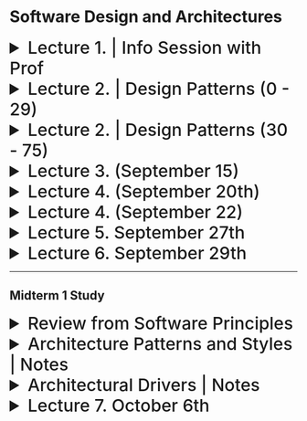 # Software Design and Architectures

<details>
  <summary style="font-size: 30px; font-weight: 500; cursor: pointer;">Lecture 1. | Info Session with Prof</summary>

Dr. Ramiro Liscano | SIRC 3360

*3rd & 4th year Software Engineer Prof (IoT Prof)*

Teaching Methods:

**Fridays:** Finish Lecture, Do an Exercise that will done in Tutorial

---

3 Assignments, (2 Before Midterm, 1 After)

**Project:** Learning an Agile Project

*NO PROGRAMMING, IT'S ABOUT DESIGN !!!*

---

Actual System Design

We'll talk about Design Patterns that are successful in the Industry

---

Design is Iteration, the *IPhone 14* is good for a reason...


Architecture is based on "Qualitative Analysis"

Run Redundancy "Parallelized Systems, so incase 1 goes down, you scale"


**Design Purpose:**

**Quality Attributes:**

**Primary Functionality:**

**Architectural Concerns:**

**Constraints:**

*Examples:* Operation Systems, Memory Constraints

---

**HINT:** Looks for consistency, Easy to start with Sequence Diagrams.


**General Form API** : Calls them "Interface"


### Architecture Matters

Software Architecture Example
**3D-Slit-Scanner_ESP32 I chose**

</details>

<details>
  <summary style="font-size: 30px; font-weight: 500; cursor: pointer;">Lecture 2. | Design Patterns (0 - 29)</summary>

### Design Patterns Overview

**Designing Software is Difficult** , especially when it comes to designing re-usable software, that's very hard.

Difficult tasks:
- Find pertinent objects.
- Factor them into classes or higher-level abstractions at the right granularity. *(Too much Abstraction is restrictive, too little is overwelhming)*
- Define class interfaces and inheritance hierarchies. *(Base Class, is Inherited by More Specific Class)*
- Establish key relationships among them

- Designing software is challenging, especially when aiming for reusability.
- Key tasks in software design include identifying relevant objects, organizing them into classes or abstractions, defining class interfaces, and establishing relationships.

### Value of Design Experience

- Design patterns help capture and reuse successful design experiences.
- They allow designers to apply proven solutions to design problems.
- Analogous to novelists and playwrights using storytelling patterns, software designers use design patterns to streamline their work.

### Recording Design Patterns

- Software design books and catalogs document design experience as design patterns.
- Design patterns systematically name, explain, and evaluate recurring design concepts.
- The goal is to make design experience usable for others.

### Why Use Design Patterns?

- Design patterns make it easier to reuse successful designs and architectures.
- Expressing proven techniques as patterns makes them accessible to new system developers.
- Design patterns enhance documentation and system maintenance.

#### Describing Design Patterns

- Graphical notations alone are insufficient for capturing design patterns.
- Design patterns must include decisions, alternatives, and concrete examples.
- A template for describing design patterns is used, as seen in *"Design Patterns, Elements of Reusable Object-Oriented Software" (commonly known as the "Gang of Four").*

### Template for Describing Design Patterns

- **Pattern Name and Classification:**
  - Name conveys the essence of the pattern.
- **Intent:**
  - A brief statement explaining the pattern's purpose.
- **Also Known As:**
  - Any other well-known names for the pattern.
- **Motivation (Forces):**
  - A scenario illustrating a design problem and how the pattern solves it.
- **Applicability:**
  - Situations where the pattern can be applied and examples of poor designs it can address.
- **Structure:**
  - A graphical representation of classes in the pattern using UML notation.
- **Participants:**
  - Classes/objects in the pattern and their responsibilities.
- **Collaborations:**
  - How participants collaborate to fulfill their responsibilities.
- **Consequences:**
  - How the pattern supports objectives and trade-offs/results of using it.
- **Implementation:**
  - Pitfalls, hints, or techniques for implementing the pattern, including language-specific issues.
- **Sample Code:**
  - Code fragments illustrating pattern implementation.
- **Known Uses:**
  - Examples of the pattern in real systems.
- **Related Patterns:**
  - Other design patterns closely related to this one and important differences.

</details>

<details>
  <summary style="font-size: 30px; font-weight: 500; cursor: pointer;">Lecture 2. | Design Patterns (30 - 75)</summary>

# The Behavioural Patterns
- This is a family of patterns:
    - The OBSERVER pattern
    - The COMMAND pattern
    - The MEDIATOR pattern
    - The ITERATOR pattern
 
### The Observer

*Observing changes in state, from a Subject*
*Very common is event systems, where events change and so the Observers are notified*

- Generally used for **ONE** to **MANY** relationships between Objects. *(One Store, to many Customers for E.X)*
- The **ONE** 's **MANY** dependent Objects are Notified Automatically Upon changes to **ONE**.

- Sometimes the update includes state, so the Observer doesn't need to be notified, to then ask for state.
- 


![sd_obs](../static/sd_observer.png)

Observer Pattern uses three actor classes:

- Subject *(Object having methods to attach & detach observers, to and from Client Object)*
    - Holds list of Observers
    - Is Independent of how the objects are updated
    - Defines **attach(o)** , **detach(o)** , **notify(o)** Interface for Observers.
    - Dependency of Subjects to Observers *| Interface for Observer isn't cohesive, some Observers might have different notification methods, if it doesn't have to obide by the Interface*

- Observer *(The Customer, the MANY)*
    - Defines **update()** to be used by Subject

- Client *(The Store, the ONE)*

---

# The Broker Patterns
- This is a family of patterns:
    - The FACADE pattern
    - The DELEGATION pattern
    - The ADAPTER/WRAPPER pattern
    - The PROXY pattern

*ALL BROKER PATTERNS* have instances of **Broker** Class
- Broke class mediates the interaction between **Client** and **Supplier** class instances.

- **Client** can access the **Broker**, and the **Broker** can access the **Supplier** *(broker the middle man)*
    - These access associations are required to realize the behavior characteristic of broker patterns

- Communication Steps:
    -  Client requests a Supplier service from the Broker
    - Broker then interacts with the Supplier to obtain the service from the Supplier on behalf of the Client.

#### Broker Design Pattern Advantages

1. **Simplify the Supplier**
   - **Advantage:** A broker simplifies the client's interaction with a supplier by augmenting or enhancing its services without complicating its interface or design.
   - **Example:** Imagine a weather information service (supplier) that provides data in various formats. A broker can simplify the client's experience by offering a unified interface to access weather data in different formats without the client needing to handle the complexity.
<br></br>

2. **Decompose the Supplier**
   - **Advantage:** The broker allows you to decompose a complex supplier into manageable parts while presenting a consistent interface to the client.
   - **Example:** Consider a complex e-commerce platform (supplier) that handles orders, payments, and shipping. The broker can decompose these functions into separate components and provide a unified interface to the client. This way, each component can focus on its specific task, making the system more modular.
<br></br>

3. **Facilitate Client/Supplier Interaction**
   - **Advantage:** A broker streamlines interactions between the client and supplier, handling details to make it easier for the client to obtain required services.
   - **Example:** In a messaging application, the broker can handle low-level network communication, ensuring reliable message delivery. The client can simply send messages without worrying about the intricacies of establishing connections and dealing with network failures.

#### Facade Design Pattern

The Facade pattern is a type of broker pattern that simplifies the interaction between a client and a complex sub-system of suppliers. It provides a straightforward interface to the sub-system, making it easier for clients to access essential services without dealing with the sub-system's complexity.

**Advantages of Facade Pattern:**

1. **Simpler Interface to the Sub-system**
   - **Advantage:** Facade simplifies interactions by providing a clean and easy-to-use interface to a complex sub-system.
   - **Example:** Imagine a multimedia player application that includes audio and video playback, playlist management, and visual effects. The Facade can offer a single "play" method that handles all the intricacies of starting playback, selecting media, and managing visual effects. *Clients only need to call this simple "play" method.*

2. **Handling Complex Sub-systems**
   - **Advantage:** Sub-systems often comprise numerous classes with complex interfaces and relationships. Facade encapsulates this complexity, shielding clients from the inner workings.
   - **Example:** In a banking system, the Facade can manage various sub-systems like customer accounts, transactions, and loan approvals. Clients interact with the Facade to perform tasks like transferring funds, which involves interactions with multiple sub-systems. The Facade coordinates the underlying processes seamlessly.

![sd_faca](../static/sd_facade.png)

Here we see a Client, accessing the *Facade* , which is the Broker to all these Components, that are either Low or High Abstraction Sub-systems, doing different things...

This *Facade* is very nice for the Client however, since it's a simplified interface for em.

![sd_faca2](../static/sd_facade_2.png)

Home Theater Example, the Facade will just Abstract all the Sub-systems of Theater. Lights, Popcorn Popper, WatchMovie, EndMovie

Me as the client, I just need to:
```java
facadeBroker.popcorn();
facadeBroker.lights(false); //Lights off
facadeBroker.watchMovie();

//Got bored of the Movie, let's listen to the radio instead
facadeBroker.endMovie();
facadeBroker.listenToRadio();
```

---
# The Generator Patterns

- These patterns are used for the creation of an instance of a **Class**.

- The **Factory** Method pattern
- The **Abstract Factory** pattern
- The Builder pattern
- The Singleton pattern


### Factory Patterns
- A factory method is an operation that creates and returns a new class instance.
- All generator patterns have factory methods.
- Factory patterns do not use factory methods to provide clients with new instances. *(generators do that)*

#### Factory vs. Abstract Factory

- These are Patterns are used for "Creational", used for Creating Object

**Why do I want an Object to create other objects !?**
- Pass that responsibility to a Factory
- Certain things I want to "occur" to the object based on settings..
- Have a Factory simply it for you
- **Biggest Reason for Factories** : De-coupling Client from Product *(Clients don't have to configure the products manually)*

## 1. Factory Pattern


*Lecture Example:*

- Consider Factory that produces Cars, *(Christler, Subaru, Ford)* 
- Factories are like Assembly Lines, first Instantiate, Load the Wheels on, Paint the Body, Q/A 

![Factory Method](../static/SD_55.png)

Interface is being *adopted* by all these companies, for their "Factories"

**ConcreteFactory** is the one, with the actual logic, which extends the AbstractFactory

Abstracts the **creation of Objects / Products** for the Client. *(Client can call a simple createProduct() method on Factory)*

The Factory pattern provides a way to create objects without specifying the exact class that will be created. Instead, it relies on subclasses or methods to determine this. 

### Java Example:

```java
interface Product {
    void describe();
}

class ConcreteProductA implements Product {
    @Override
    public void describe() {
        System.out.println("This is Product A");
    }
}

class Factory {
    public Product createProduct(String type) {
        if ("A".equals(type)) {
            return new ConcreteProductA();
        }
        //... other products
        return null;
    }
}
```

## 2. Abstract Factory Pattern


The Abstract Factory pattern extends the idea of the factory pattern. Instead of a single method to create objects, an abstract factory has multiple methods to create a family of related or dependent objects. *(It's an Abstraction of Factory)*

```java
interface Button {
    void render();
}

interface Checkbox {
    void check();
}

class WindowsButton implements Button {
    @Override
    public void render() {
        System.out.println("Rendering Windows style button");
    }
}

class MacOSButton implements Button {
    @Override
    public void render() {
        System.out.println("Rendering MacOS style button");
    }
}

class WindowsCheckbox implements Checkbox {
    @Override
    public void check() {
        System.out.println("Checking Windows style checkbox");
    }
}

class MacOSCheckbox implements Checkbox {
    @Override
    public void check() {
        System.out.println("Checking MacOS style checkbox");
    }
}

// ABSTRACT FACTORY HERE 
interface GUIFactory {
    Button createButton();
    Checkbox createCheckbox();
}
// ABSTRACT FACTORY HERE ^^^

class WindowsFactory implements GUIFactory {
    @Override
    public Button createButton() {
        return new WindowsButton();
    }

    @Override
    public Checkbox createCheckbox() {
        return new WindowsCheckbox();
    }
}

class MacOSFactory implements GUIFactory {
    @Override
    public Button createButton() {
        return new MacOSButton();
    }

    @Override
    public Checkbox createCheckbox() {
        return new MacOSCheckbox();
    }
}
```

In the Abstract Factory pattern example, rather than creating just one type of product like in the simple Factory pattern, the **GUIFactory** abstract factory can create a family of products *(Button and Checkbox).* There are concrete factories *(**WindowsFactory** and **MacOSFactory**)* that produce products (Instances) conforming to these interfaces, but suited to their specific platform.

### Aqualush Product 
*(complex product) , Measures pH levels from VATS, from various sensors*

![SD_56](../static/SD_56.png)
</details>


<details>
  <summary style="font-size: 30px; font-weight: 500; cursor: pointer;">Lecture 3. (September 15) </summary>

Sometimes if he gives us open book test; We'll be ask to apply & use Design Patterns

Dr. Liscano says that **tutorialspoint.com** is a good ressource for Design Patterns

- He can't teach all patterns, so we focus on a few...

### Dependencies

- Can be quite dangerous, but you need them
- In Software Engineering we'd like to reduce Dependencies in our Architecture
- We can't really do this, so we use Interfaces to minimize Dependencies *(Interfaces Force Cohesive Functionality)*
- ALWAYS try to use Interface's which are implemented by Objects **(for COHESIVENESS)**

**Components** & **Time-line / Sequence** Diagrams match the same Components

**Details Design Approach**
- Try, Test, Simulate *(REQUIRES LOTS OF DOCUMENTATION!!!)*
- Used In Safety Critical Systems
- Used in Embedded Systems alot, will do this in 4th year

#### Concurrency & Architectural Patterns
- Used in Operation Systems
- Used for Concurrent Design of software, that requires parallelization of CPU


</details>


<details>
<summary style="font-size: 30px; font-weight: 500; cursor: pointer;">Lecture 4. (September 20th) </summary>

### UML Design Concepts: (Important Notation)

**Class Diagram** Attributes & Operations

![SDC](../static/SD_class.png)

3 Types of Relationships exists:
- Part of some relationship
- Knowledge relationship
- Dependency upon relationship

**Composite Aggregate Class**
*Example:* Player is composed of PlayerHead, PlayerBody, PlayerArms, PlayerLegs

![SDCa](../static/SD_ca.png)

**Class Associations**
*Directional* A2 has relation with B2, but not vice-versa

![SD](../static/sh_asso.png)

*B2* is the Generalization of *A2*
*A2* is the Specialization of *B2*

*Interface* is a generalization / Abstraction of the actual implementation *(Mitigates Dependency)*

#### Why Associations?

If I make a change in **B1**, I'll have to modify something in **A1**

Using something from the other class, **A1** might call methods from **B1**, as *A1 references B1*.

If **B1** doesn't reference **A1**, so it doesn't really care about modifications in **A1**

When stuff is Tightly Coupled, and it's interworking tightly.


#### Depends-upon Relationship
* The depends-upon relationship implies 2 classes have a dependency!

- One class sends a message to another (dep)
- One class has another as part of it's data *(Instance of class within another class object)*
- One class mentions another as a parameter to an operation
![SD_dl](../static/SD_dash_line.png)

#### Association vs Dependency

Association represents that one entity uses another entity as part of it's behavior?
*(Association is a Dependency itself lmao)*

**Dependency** is the important, it's when one entity depends on the behavior of another entity. 

**IN EXAMS:** We use mostly associations *[Solid Lines with Arrow]*

#### Packages

**Look Like Folders** in UML Diagrams, it shows that we don't know the details of the package.

---

## Software Architecture Modelling

- Recall about Architecture, design decisions I'm making, named **Artifact**

- Architecture Decisions & Concepts.
- At what level of detail, with how much rigor or formality.

**Stakeholder-driven Modeling**

- Stakeholders identify aspects of the system they need/concerned about

  *Example: Lunar Lander*
  - 1960's computer game
  - Simple 2D Game, basic physics engine
  - **Blue** are the components, and it streams data via Interfaces to the next

  ![SD_luna](../static/sd_luna.png)

#### What do we Model?
- Components, Connectors, Interface.
- Capture Constraint of the System to be Architectured.
- Business Rules, Concurrency, general Rsequirements.
- **Functional** and **Non-Functional** Requirements. *(Prof doesn't care about these lmao)*

**Architecture is generally static** design

### Views & View Consistency

You can have different views of the same system

I can look at EZCampus via **Sequence Diagram**, **Swimline Diagram**, **Component Diagram**

##### Logical View
- Capture the logical (often software) entities in a system and how they are interconnected.

**Example:** In a social media application, the logical view includes entities like User, Post, Comment, and Like. Users can create posts, comment on posts, and like posts, establishing relationships between these entities.

##### Physical View
- Capture the physical *(often hardware)* entities in a system and how they are interconnected.

**Example:** In a data center, the physical view includes servers, switches, and routers. Servers are connected to switches, and switches are connected to routers to form a network infrastructure. This physical setup ensures data can be processed and routed efficiently.

##### Deployment View
- Capture how logical entities are mapped onto physical entities. *(Where the components reside)*

**Example:** In a cloud-based web application, the deployment view shows how software components like web servers, application servers, and databases are deployed on physical servers or virtual machines in a data center or cloud provider's infrastructure. It specifies which software runs on which server, ensuring the application's availability and scalability.

---

### Common Types of Inconsistencies

_*PROF WANTS CONSISTENCY WITH VIEWS!*_

- **Direct Inconsistencies:** These occur when there are conflicting statements directly contradicting each other. For example, saying "The system runs on two hosts" and "The system runs on three hosts."

- **Refinement Inconsistencies:** These arise when high-level, abstract views of a system conflict with low-level, concrete views of the same parts. 

- **Static vs. Dynamic Aspect Inconsistencies:** These occur when dynamic aspects, such as behavioral specifications, conflict with static aspects like system topologies. For instance, a component mentioned in a sequence diagram might not exist in the component diagram.

*Sequence Diagrams capture Use-Cases only, so there are bound to be some Inconsistencies from other views...*

---

### Statement Templates for Design

- **Natural Language**: it's good to write it out, but it might be verbose for large and complex designs...
  ![SD_NLP](../static/SD_NLP.png)

- **Informal Graphical Modelling**: Box & Line, informal, it's good to have a *Legende* and or Text descriptors
  ![SD_IG](../static/SD_IG.png)
  *Ambigious!? what do these lines mean !?*

- **UML** : Formal definition of Diagrams


### More UML Notation: 

  The little white boxes within components are **Interfaces**

  ![SD_NLP](../static/SD_UML_COMP.png)

  *These are "Components" in UML, which can be made-up of other boxes, but here we show high-level component dependency*
  *Can specify an action like `<<import>>` or `<<call>>` on these lines, <-- stereotypes*


  #### Ball and Socket

  Server requires interface from Database, and Provides API (HTTP Request) Interface

  ![SD_NLP](../static/SD_bns.png)


</details>

<details>
  <summary style="font-size: 30px; font-weight: 500; cursor: pointer;">Lecture 4. (September 22) </summary>

UML is a modelling language, can be exported to other UML, or Ideally, code!

**UML Stereotypes**

**TL;DR:** UML stereotypes are a way to extend the Unified Modeling Language (UML) with custom, domain-specific information. They allow you to define specialized properties and behaviors for UML elements, enhancing the modeling capabilities for specific technical needs. Stereotypes are typically represented using guillemets *(<< >>)* in UML diagrams.

**Technical Example:**
Imagine you're designing a software system for a robotic control application. You can use UML stereotypes to add specific attributes or methods to the standard UML class diagram. For instance:

1. **Stereotype Definition:**
   Define a stereotype <<Robot>> to extend UML classes for your robotics domain.

2. **Stereotyped Class:**
   Apply this stereotype to a class named <<RobotController>>.

3. **Specialized Attributes:**
   Add specialized attributes like <<batteryLevel: double>> and <<sensorData: SensorReading[]>> to represent robot-specific data.

4. **Custom Methods:**
   Introduce custom methods like <<moveTo(x: double, y: double): void>> and <<scanEnvironment(): Map>> to define robot-specific behaviors.

By using stereotypes, you've tailored UML to better represent the intricacies of your robotic system, making it easier for fellow engineers to understand and work with your design.


**UML Component Example**


**UML Components and the Course**

- Adopt Package Notation *(coming up)*
  - For us, Architecture is an Abstraction, I don't need component details, but rather how the pkg interacts.

- Boil down the Architecture down to Packages, and known *"Folders"*

**UML Package Notation**

![SD package](../static/SD_pkg.png)

We'll see Dependencies from Packages to other Packages (*Core Pkgs*)

**Design Question** : Package Question
**3D Box UML** is for Deployment Model

### POS Deployment (Point of Sale)

![SD POS](../static/SD_POS.png)

*This is similar to REST*

**TL:DR**

Ways of Modelling Architecture:

- Natural Language
- Informal Graphical (Box & Line) *Ambigious*
- UML


### Exercise #2 Info.

**2.A** Use Natural Language Notation to start design of Architecture *(Must capture all CashRegister Reqs)*

**2.B** Use Package Architecture to Showcase this, as a Package UML Diagram.

</details>


<details>
  <summary style="font-size: 30px; font-weight: 500; cursor: pointer;">Lecture 5. September 27th </summary>

  **Exercise 2 (coming back)**

  - Requirements
    - Formal and more "set it stone"
  
  - Use Cases, they are like a *story*
    - Functionality, what's going on in the Software?

  **Design from Scenarios**
  - Requirements that fit into Use Cases

**Liscano goes to McDonalds**, does he need an entity for himself? No more like the `Client Ordering System`

**Liscano** Cares most about the actual Software Design & Arch. Process, if you can justify a decision using the correct Design Process, prof can't mark you wrong. *(Unless it's really bad ofc)*

---

## Architectural Patterns and Styles

- We talk about a "Higher-Level" design, not really talking about Classes really...
- Example **M.V.C** Model, View, Controller

- "Software Architectural Style" is a specific method of construction, characterized by the features that make it notable.
- "Style" & "Pattern" are generally used inter-changably

![dssa](../static/SD_dssa.png)


**Function-strong Architecture**
- Pipe and Filter *(Ocilloscope Design)*
  - Data Flow, get's pipelined, based on what u wanna see 

**Data Driven Problem**
- Publish / Subscribe
- Event Driven
- Blackboard
- Data: What & How the Systems "Remembers" Data for the user 

---

## Layered Style

**Hierachical System**
- Layers of Dependencies go "Top" to "Bottom" 
- Each Layer has a certain functionality 
  - Client Layer, Service Consumer, of layers below
  - Server Layer, *service provider* to layers above

*IMPORTANT:*
Help put modules that are highly/tightly Coupled together into a Layer

**Disadvantages of Layered Style**
- In a sense, you're seperating modules by layers, and if a module in Layer A is calling something in Layer B.
- In high performance, the Layers will get blurred, as Modules in different layers can get heavily coupled.

**MENTI Q: Is Layered Architecture easily Modifiable?**

- True, since the interface between the layers are known, therefore intra-layer modifications are easily, but **Breaking** the architecture, in general, is costly...

## Three-Tier Architecture *Mainly used in Web*

*Ideally we always _REDUCE_ Dependencies*

![3T](../static/SD_3t.png)
</details>

<details>
  <summary style="font-size: 30px; font-weight: 500; cursor: pointer;">Lecture 6. September 29th </summary>

### Model View Controller (M.V.C)

- Objective is to seperate Components which are used for Presentation *(Front-Facing)* and backend functionality

**Model:**
Portions of a program that realize problem domain function.
- Holds data and operations for achieving the computational
goals of the program independent of its user interface

- Business Logic, Actual CORE of application, change states 

**View:**
A way to display a component
- Data displayed in views come directly from one or more
models (i.e. labels and graphics)

- Reflects State of the Model *(View of State)*

**Controller:**
Components receive and carry out commands from users
- Controllers may alter views or models (i.e. buttons, scrollbars)

- Input from User onto the System.

--- 


![MVC](../static/SD_200.png)

**Problem:**

Places Dependency from Model to View *(As View is calling an API)*

Model is general a much Higher-level concept, to a lower level concept (VIEW)

Once the View is changed, now the Model needs to change!

**Change Notification** Allows for Dependency Inversion?

**MVC Static Structure Follows a Layered Style**

![MVC1](../static/SD_201.png)

Write me a program that takes in user input:

Input goes into Controller Side, And the view is updated to move the character.
Ideally the View & Controller will usually be tightly coupled.
---

**Controller** & **View** is very easy to couple, as It's usually obsorbing the View's inputs and save to frontend "State"


## The Publish-Subscribe Pattern

The relationship between View and Model

Model is a Subscriber (View) to Publisher (Model) pattern **KNOWN AS OBSERVER PATTERN**


## GOOD MVC MODEL !

![MVC2](../static/SD_202.png)

*Diamonds* Indicate Tight Coupling of Components, kind of like Containment Concept

---

### Django uses | Model, Template, View

![MVC1](../static/SD_203.png)

---

*Notes for Exercise 3:*

Drop the Hardware Abstraction Layer

</details>

---

## Midterm 1 Study

<details>
  <summary style="font-size: 30px; font-weight: 500; cursor: pointer;">Review from Software Principles</summary>

# Coupling

**Definition**:
Coupling refers to the degree to which one class or module is dependent on another. Low coupling is often desirable because it promotes module independence and increases the reusability of modules.

**Example**:
Suppose we have two classes **ClassA** and **ClassB**. If **ClassA** contains an instance of **ClassB**, and any change in **ClassB** requires a change in **ClassA**, then these classes are said to be highly coupled.

```java
class ClassB {
    void methodB() {
        // Some logic
    }
}

class ClassA {
    private ClassB b;  // ClassA has a direct dependency on ClassB
    void methodA() {
        b.methodB();  // Uses method from ClassB
    }
}
```

---

# Cohesion

**Definition:** Cohesion refers to how closely the responsibilities of a module or class are related to each other. It's about how single-focused a module is in terms of its responsibility.

**Desired Level:** High. Higher cohesion is better as it means a module or class has a single, well-defined responsibility.

#### Example 1: Low Cohesion
A class that handles both user authentication and printing reports. These are two very different responsibilities, making the class have low cohesion.

```java
class UserAndReports {
    void authenticateUser() {
        // Authentication logic
    }
    
    void printReport() {
        // Print report logic
    }
}
```

#### Example 2: High Cohesion (IDEAL)
Two classes, one dedicated to user authentication and the other to printing reports. Each class has a single responsibility, demonstrating high cohesion.

```java
class UserAuthentication {
    void authenticateUser() {
        // Authentication logic
    }
}

class ReportPrinter {
    void printReport() {
        // Print report logic
    }
}
```

**In Summary:** Cohesion is about keeping related functionalities together, ensuring a module or class does one thing and does it well.

</details>


<details>
  <summary style="font-size: 30px; font-weight: 500; cursor: pointer;">Architecture Patterns and Styles | Notes</summary>


## Layered Architecture Style

- **Hierarchical system organization**
  - "Multi-level client-server"
  - Each layer exposes an interface (API) to be used by above layers
- **Each layer acts as a**
  - **Server**: service provider to layers "above"
  - **Client**: service consumer of layer(s) "below"
- **Connectors are protocols of layer interaction**
- This is really the same as the **"N-tier"** style
  - Example: operating systems
  - **Virtual machine** style results from fully opaque layers

#### When to Use the Layered Style
- Layers have the following characteristics:
  - Each layer is **highly cohesive** *(Single responsibility)*
  - Layers provide natural support for information hiding *(i.e. DBMS)*
  - Layers are constrained to use only lower layers (eliminate coupling of layers above them)
  - Layering helps dividing big problems into smaller separate modules (layers)
  - Easy to modify (i.e. changes made to one layer are independent of the rest of the program)
    - In fact, one can remove an entire layer and replace it with a functionally equivalent component
  - Layered architectures are **highly changeable**

---

## Attribute-Driven Design (ADD) Overview

ADD is a method that encapsulates many of the software design techniques that are commonly practiced. It follows an iterative approach, emphasizing the importance of architecturally significant requirements. Here's a basic flow:

1. **Iterative Process**
   - At each iteration, you:
     - Choose a part of the system to design.
     - Marshal all the architecturally significant requirements for that part.
     - Generate and test a design for that part.

2. **Design Composition**
   - ADD doesn't always lead to a full design but instead focuses on:
     - Defining sets of containers with distinct responsibilities.
     - Determining the interactions and information flow among these containers.

3. **API and Signature**
   - ADD doesn't directly produce an API or signature for the containers. Instead, it primarily focuses on defining interfaces at a higher package level.

## ADD Inputs and Outputs

The ADD process takes in certain requirements and transforms them to achieve desired outputs:

**Inputs**:
- Functional requirements
- Quality
- Constraints

**Outputs**:
- Containers that have:
  - Responsibilities
  - Interactions
  - Information flow

## Steps in ADD

The ADD methodology is executed in a series of steps to ensure a thorough and well-thought-out design:

1. **Review Inputs**: Start by understanding the design objectives, primary functional requirements, quality attribute scenarios, constraints, and concerns.
2. **Establish Iteration Goal**: This is done by selecting the primary drivers.
3. **Decompose the System**: Choose one or more elements of the system that need decomposition.
4. **Design Concepts Selection**: Choose one or more design concepts that align with the selected drivers.
5. **Instantiate Architectural Elements**: This step involves defining interfaces and allocating responsibilities to the architectural elements.
6. **Sketch Views and Record Decisions**: It's essential to document the design decisions made.
7. **Review and Analysis**: Analyze the current design and review it against the design objectives to ensure they align.

The final output is a well-defined software architecture design.

---

**1. Greenfield systems in mature domains:** 
- These are systems that are being developed from scratch *(hence "Greenfield")* but in a domain that is already well-established and understood.
- **Example:** Developing a new e-commerce application for a business. While the application is new, e-commerce as a domain has established patterns, technologies, and architectures.

**2. Greenfield systems in novel (new) domains:** 
- Systems that are developed from scratch in a domain that hasn't been thoroughly explored before.
- **Example:** Building a software system for a new kind of wearable tech that integrates with human biometrics in ways never done before.

**3. Brownfield systems:** 
- These systems already exist and might need updates, modifications, or integration with other systems.
- **Example:** Updating an old inventory management software to integrate with modern cloud-based CRM systems.

</details>


<details>
  <summary style="font-size: 30px; font-weight: 500; cursor: pointer;">Architectural Drivers | Notes</summary>


</details>


<details>
  <summary style="font-size: 30px; font-weight: 500; cursor: pointer;">Lecture 7. October 6th </summary>

  ## Architecture Design Methods
  - Way to look at arch. design; Drivers !
    - Rational Unified Process *(Class Diagrams, Focus on specific design)*
    - Attribute-Driven Design *(Developped at CMU's software group)*
    
  ## A.D.D
  - Interactions, using Interfaces




  - Exam Hint: In most cases in exam, Open-ended A.D.D Question
  - Generally gives us an existing system | *Brownfield systems* is used to modify
  - Add this functionality onto the brownfield system, re-vamp it

  - *Greenfield systems* is in mature domains

  ## Mature Domains vs Noval Domains:

  - Novel Domains, emphasis on Prototyping and getting it right
    - Still involves lots of R&D

  - Mature Domains, *Greenfield systems* is in mature domains

  ---


![Ref Arch](../static/SD_105.png)

Nowadays: We use frameworks, this kind of molds our **Architecture**

- Deployment Patterns : Tiers
- What's external : Database, etc...

**DESIGN AGAINST USE CASES** As Use Cases capture Requirements *(and more)*

"Tactics" Are use to solve Quality Attributes, for Quality Requirements

**Know your Tactics** 

---

Use Cases are very important, in **Agile** they use Scenario.

Final Principal Use Cases in the Requirements, Sign Up is like a sub-use-case don't elaborate on it....

**Constraints** Something you need to adopt, and work arround in the System


### Architectural Concerns
EX: My team knows Java, so when we write the API, it will be JAX-RS or Spring *(In Java)*

Concerns that Devs have on general Feasiblity





</detail>


<details>
  <summary style="font-size: 30px; font-weight: 500; cursor: pointer;">Assignment #2 | Talk </summary>



</details>


<details>
  <summary style="font-size: 30px; font-weight: 500; cursor: pointer;">FCAPS Elaborations</summary>

- Can't build anything, unless you build use-cases
  - What's the functionality of a system? Use Cases!
  - Giving Use-Case; **Title & Description**
  - Informal use cases (like FCAPS) capture Quality Attributes aswell

- Requirements aren't use-cases, but are related to use-cases. Requirements are met via Use-cases

- For Smaller Systems, you built straight from Use-Cases 

- Gotta get your Quality in there *(Quality Attributes)*

**Make sure you get Quality Attributes out of Client**
- *EX:* QA-1 : Performance : 100% of traps are processed and stored

- Need to Quantify some Quality Attributes that are "Awkward"
  - **How long do you want your system to be down?** Ideally they don't, but if it happens it should reset in under 1 SECOND

- Constraint are straight-forward; *(Some Functional, Some Quality)*
  - OS / Application Compatibility Requirements
    - Works on WIN10, OSX, on Chromium and Firefox   

- **Concerns:** Issues from the design team
  - Establishing an overall initial system design *(Will it work as a whole system?)*
  - Allocate work to members of a Dev team *(They are Java Devs, so let's use a Java Stack)*


^ Pretty much the first deliverable
---
### Design Process

</details>
